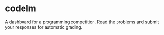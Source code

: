 # codelm
A dashboard for a programming competition. Read the problems and submit your responses for automatic grading.

